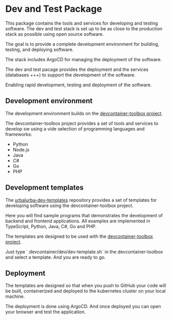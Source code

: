 # Dev and Test Package

This package contains the tools and services for developing and testing software. The dev and test stack is set up to be as close to the production stack as possible using open source software.

The goal is to provide a complete development environment for building, testing, and deploying software.

The stack includes ArgoCD for managing the deployment of the software.

The dev and test pacage provides the deployment and the services (databases +++) to support the development of the software.

Enabling rapid development, testing and deployment of the software.

## Development environment

The development environment builds on the [devcontainer-toolbox project](https://github.com/terchris/devcontainer-toolbox).

The devcontainer-toolbox project provides a set of tools and services to develop sw using a vide selection of programming languages and frameworks:

- Python
- Node.js
- Java
- C#
- Go
- PHP

## Development templates

The [urbalurba-dev-templates](https://github.com/terchris/urbalurba-dev-templates) repository provides a set of templates for developing software using the devcontainer-toolbox project.

Here you will find sample programs that demonstrates the development of backend and frontend applications. All examples are implemented in TypeScript, Python, Java, C#, Go and PHP.

The templates are designed to be used with the [devcontainer-toolbox project](https://github.com/terchris/devcontainer-toolbox).

Just type ´.devcontainer/dev/dev-template.sh´ in the devcontainer-toolbox and select a template. And you are ready to go.

## Deployment

The templates are designed so that when you push to GitHub your code will be built, containerized and deployed to the kubernetes cluster on your local machine.

The deployment is done using ArgoCD. And once deployed you can open your browser and test the application.

